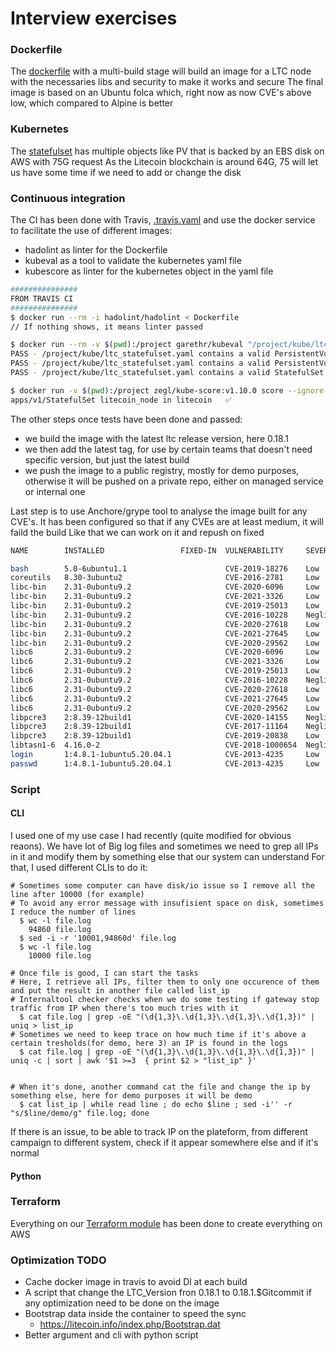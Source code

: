   <!-- 
  _____ _   _ _______ ______ _______      _______ ________          __  _____   ____   _____ _    _ __  __ ______ _   _ _______    _______ _____ ____  _   _ 
 |_   _| \ | |__   __|  ____|  __ \ \    / /_   _|  ____\ \        / / |  __ \ / __ \ / ____| |  | |  \/  |  ____| \ | |__   __|/\|__   __|_   _/ __ \| \ | |
   | | |  \| |  | |  | |__  | |__) \ \  / /  | | | |__   \ \  /\  / /  | |  | | |  | | |    | |  | | \  / | |__  |  \| |  | |  /  \  | |    | || |  | |  \| |
   | | | . ` |  | |  |  __| |  _  / \ \/ /   | | |  __|   \ \/  \/ /   | |  | | |  | | |    | |  | | |\/| |  __| | . ` |  | | / /\ \ | |    | || |  | | . ` |
  _| |_| |\  |  | |  | |____| | \ \  \  /   _| |_| |____   \  /\  /    | |__| | |__| | |____| |__| | |  | | |____| |\  |  | |/ ____ \| |   _| || |__| | |\  |
 |_____|_| \_|  |_|  |______|_|  \_\  \/   |_____|______|   \/  \/     |_____/ \____/ \_____|\____/|_|  |_|______|_| \_|  |_/_/    \_\_|  |_____\____/|_| \_| 
 -->

# Interview exercises


### Dockerfile
The [dockerfile](https://github.com/domyrtille/interview/blob/main/Dockerfile) with a multi-build stage will build an image for a LTC node with the necessaries libs and security to make it works and secure
The final image is based on an Ubuntu folca which, right now as now CVE's above low, which compared to Alpine is better


### Kubernetes
The [statefulset](https://github.com/domyrtille/interview/blob/main/kube/ltc_statefulset.yaml) has multiple objects like PV that is backed by an EBS disk on AWS with 75G request
As the Litecoin blockchain is around 64G, 75 will let us have some time if we need to add or change the disk

### Continuous integration
The CI has been done with Travis, [.travis.yaml](https://github.com/domyrtille/interview/blob/main/.travis.yml) and use the docker service to facilitate the use of different images:
 - hadolint as linter for the Dockerfile
 - kubeval as a tool to validate the kubernetes yaml file
 - kubescore as linter for the kubernetes object in the yaml file

```bash
###############
FROM TRAVIS CI
###############
$ docker run --rm -i hadolint/hadolint < Dockerfile
// If nothing shows, it means linter passed

$ docker run --rm -v $(pwd):/project garethr/kubeval "/project/kube/ltc_statefulset.yaml"
PASS - /project/kube/ltc_statefulset.yaml contains a valid PersistentVolume (ltc_node_pv)
PASS - /project/kube/ltc_statefulset.yaml contains a valid PersistentVolumeClaim (ltc_node_pvc)
PASS - /project/kube/ltc_statefulset.yaml contains a valid StatefulSet (litecoin.litecoin_node)

$ docker run -v $(pwd):/project zegl/kube-score:v1.10.0 score --ignore-test pod-networkpolicy --ignore-test statefulset-has-servicename kube/*.yaml
apps/v1/StatefulSet litecoin_node in litecoin   ✅
```

The other steps once tests have been done and passed:
 - we build the image with the latest ltc release version, here 0.18.1
 - we then add the latest tag, for use by certain teams that doesn't need specific version, but just the latest build
 - we push the image to a public registry, mostly for demo purposes, otherwise it will be pushed on a private repo, either on managed service or internal one


Last step is to use Anchore/grype tool to analyse the image built for any CVE's. It has been configured so that if any CVEs are at least medium, it will faild the build
Like that we can work on it and repush on fixed

```bash
NAME        INSTALLED                 FIXED-IN  VULNERABILITY     SEVERITY   

bash        5.0-6ubuntu1.1                      CVE-2019-18276    Low         
coreutils   8.30-3ubuntu2                       CVE-2016-2781     Low         
libc-bin    2.31-0ubuntu9.2                     CVE-2020-6096     Low         
libc-bin    2.31-0ubuntu9.2                     CVE-2021-3326     Low         
libc-bin    2.31-0ubuntu9.2                     CVE-2019-25013    Low         
libc-bin    2.31-0ubuntu9.2                     CVE-2016-10228    Negligible  
libc-bin    2.31-0ubuntu9.2                     CVE-2020-27618    Low         
libc-bin    2.31-0ubuntu9.2                     CVE-2021-27645    Low         
libc-bin    2.31-0ubuntu9.2                     CVE-2020-29562    Low         
libc6       2.31-0ubuntu9.2                     CVE-2020-6096     Low         
libc6       2.31-0ubuntu9.2                     CVE-2021-3326     Low         
libc6       2.31-0ubuntu9.2                     CVE-2019-25013    Low         
libc6       2.31-0ubuntu9.2                     CVE-2016-10228    Negligible  
libc6       2.31-0ubuntu9.2                     CVE-2020-27618    Low         
libc6       2.31-0ubuntu9.2                     CVE-2021-27645    Low         
libc6       2.31-0ubuntu9.2                     CVE-2020-29562    Low         
libpcre3    2:8.39-12build1                     CVE-2020-14155    Negligible  
libpcre3    2:8.39-12build1                     CVE-2017-11164    Negligible  
libpcre3    2:8.39-12build1                     CVE-2019-20838    Low         
libtasn1-6  4.16.0-2                            CVE-2018-1000654  Negligible  
login       1:4.8.1-1ubuntu5.20.04.1            CVE-2013-4235     Low         
passwd      1:4.8.1-1ubuntu5.20.04.1            CVE-2013-4235     Low                                  
```


### Script
#### CLI
I used one of my use case I had recently (quite modified for obvious reaons).
We have lot of Big log files and sometimes we need to grep all IPs in it and modify them by something else that our system can understand
For that, I used different CLIs to do it:

    # Sometimes some computer can have disk/io issue so I remove all the line after 10000 (for example)
    # To avoid any error message with insufisient space on disk, sometimes I reduce the number of lines
      $ wc -l file.log
        94860 file.log
      $ sed -i -r '10001,94860d' file.log
      $ wc -l file.log
        10000 file.log

    # Once file is good, I can start the tasks
    # Here, I retrieve all IPs, filter them to only one occurence of them and put the result in another file called list_ip
    # Internaltool checker checks when we do some testing if gateway stop traffic from IP when there's too much tries with it
      $ cat file.log | grep -oE "(\d{1,3}\.\d{1,3}\.\d{1,3}\.\d{1,3})" | uniq > list_ip
    # Sometimes we need to keep trace on how much time if it's above a certain tresholds(for demo, here 3) an IP is found in the logs
      $ cat file.log | grep -oE "(\d{1,3}\.\d{1,3}\.\d{1,3}\.\d{1,3})" | uniq -c | sort | awk '$1 >=3  { print $2 > "list_ip" }'
      

    # When it's done, another command cat the file and change the ip by something else, here for demo purposes it will be demo
      $ cat list_ip | while read line ; do echo $line ; sed -i'' -r "s/$line/demo/g" file.log; done

If there is an issue, to be able to track IP on the plateform, from different campaign to different system, check if it appear somewhere else and if it's normal

#### Python

### Terraform
Everything on our [Terraform module](https://github.com/domyrtille/interview/tree/main/terraform_module_prod_ci) has been done to create everything on AWS

### Optimization TODO
  - Cache docker image in travis to avoid Dl at each build
  - A script that change the LTC_Version fron 0.18.1 to 0.18.1.$Gitcommit if any optimization need to be done on the image
  - Bootstrap data inside the container to speed the sync
    - https://litecoin.info/index.php/Bootstrap.dat
  - Better argument and cli with python script

